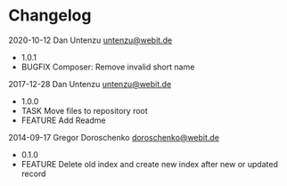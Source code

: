# Changelog

2020-10-12 Dan Untenzu <untenzu@webit.de>

  * 1.0.1
  * BUGFIX Composer: Remove invalid short name

2017-12-28 Dan Untenzu <untenzu@webit.de>

  * 1.0.0
  * TASK Move files to repository root
  * FEATURE Add Readme

2014-09-17 Gregor Doroschenko <doroschenko@webit.de>

  * 0.1.0
  * FEATURE Delete old index and create new index after new or updated record
